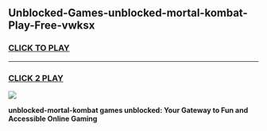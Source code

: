 
## Unblocked-Games-unblocked-mortal-kombat-Play-Free-vwksx
<h3>
<a href="https://premium76.site?title=unblocked-mortal-kombat&ref=18A1">CLICK TO PLAY</a></h3>
<hr>

<h3>
<a href="https://premium76.site?title=unblocked-mortal-kombat&ref=18A1">CLICK 2 PLAY</a>
  
</h3>

<a href="https://premium76.site?title=unblocked-mortal-kombat&ref=18A1"><img src="https://clearcache.store/games.png"></a>


**unblocked-mortal-kombat games unblocked: Your Gateway to Fun and Accessible Online Gaming**
